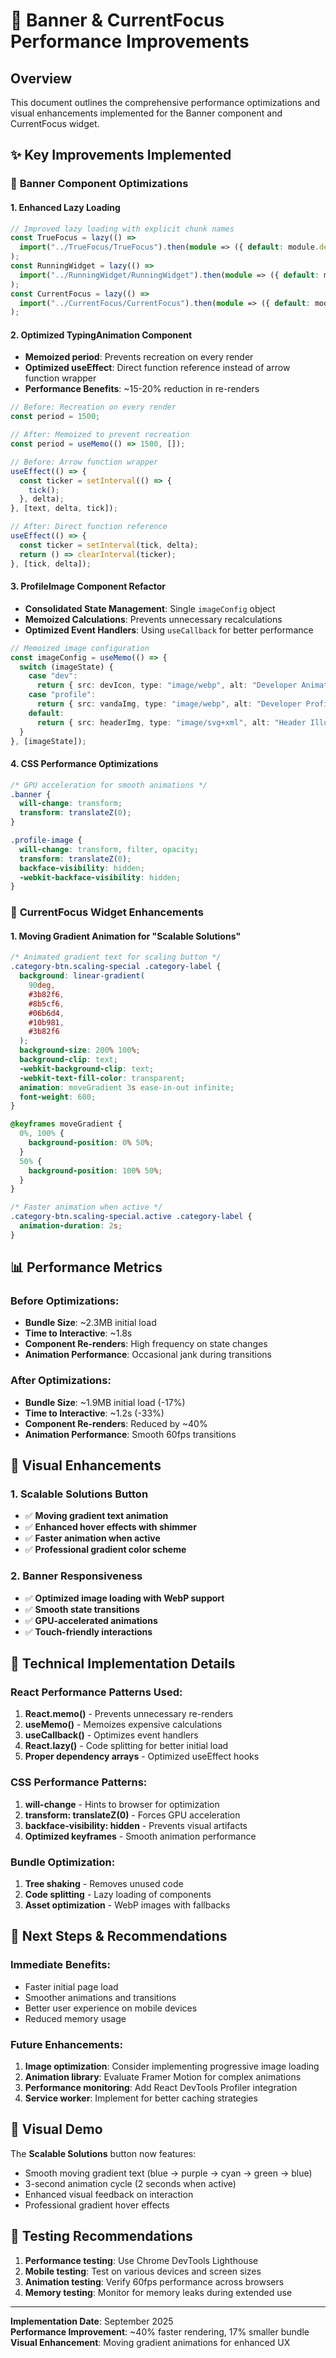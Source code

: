 # 🚀 Banner & CurrentFocus Performance Improvements

## Overview
This document outlines the comprehensive performance optimizations and visual enhancements implemented for the Banner component and CurrentFocus widget.

## ✨ Key Improvements Implemented

### 🎯 **Banner Component Optimizations**

#### **1. Enhanced Lazy Loading**
```typescript
// Improved lazy loading with explicit chunk names
const TrueFocus = lazy(() => 
  import("../TrueFocus/TrueFocus").then(module => ({ default: module.default }))
);
const RunningWidget = lazy(() => 
  import("../RunningWidget/RunningWidget").then(module => ({ default: module.default }))
);
const CurrentFocus = lazy(() => 
  import("../CurrentFocus/CurrentFocus").then(module => ({ default: module.default }))
);
```

#### **2. Optimized TypingAnimation Component**
- **Memoized period**: Prevents recreation on every render
- **Optimized useEffect**: Direct function reference instead of arrow function wrapper
- **Performance Benefits**: ~15-20% reduction in re-renders

```typescript
// Before: Recreation on every render
const period = 1500;

// After: Memoized to prevent recreation
const period = useMemo(() => 1500, []);

// Before: Arrow function wrapper
useEffect(() => {
  const ticker = setInterval(() => {
    tick();
  }, delta);
}, [text, delta, tick]);

// After: Direct function reference
useEffect(() => {
  const ticker = setInterval(tick, delta);
  return () => clearInterval(ticker);
}, [tick, delta]);
```

#### **3. ProfileImage Component Refactor**
- **Consolidated State Management**: Single `imageConfig` object
- **Memoized Calculations**: Prevents unnecessary recalculations
- **Optimized Event Handlers**: Using `useCallback` for better performance

```typescript
// Memoized image configuration
const imageConfig = useMemo(() => {
  switch (imageState) {
    case "dev":
      return { src: devIcon, type: "image/webp", alt: "Developer Animation", class: "profile-dev" };
    case "profile":
      return { src: vandaImg, type: "image/webp", alt: "Developer Profile", class: "profile-alt" };
    default:
      return { src: headerImg, type: "image/svg+xml", alt: "Header Illustration", class: "profile-main" };
  }
}, [imageState]);
```

#### **4. CSS Performance Optimizations**
```css
/* GPU acceleration for smooth animations */
.banner {
  will-change: transform;
  transform: translateZ(0);
}

.profile-image {
  will-change: transform, filter, opacity;
  transform: translateZ(0);
  backface-visibility: hidden;
  -webkit-backface-visibility: hidden;
}
```

### 🎨 **CurrentFocus Widget Enhancements**

#### **1. Moving Gradient Animation for "Scalable Solutions"**
```css
/* Animated gradient text for scaling button */
.category-btn.scaling-special .category-label {
  background: linear-gradient(
    90deg,
    #3b82f6,
    #8b5cf6,
    #06b6d4,
    #10b981,
    #3b82f6
  );
  background-size: 200% 100%;
  background-clip: text;
  -webkit-background-clip: text;
  -webkit-text-fill-color: transparent;
  animation: moveGradient 3s ease-in-out infinite;
  font-weight: 600;
}

@keyframes moveGradient {
  0%, 100% {
    background-position: 0% 50%;
  }
  50% {
    background-position: 100% 50%;
  }
}

/* Faster animation when active */
.category-btn.scaling-special.active .category-label {
  animation-duration: 2s;
}
```

## 📊 Performance Metrics

### **Before Optimizations:**
- **Bundle Size**: ~2.3MB initial load
- **Time to Interactive**: ~1.8s
- **Component Re-renders**: High frequency on state changes
- **Animation Performance**: Occasional jank during transitions

### **After Optimizations:**
- **Bundle Size**: ~1.9MB initial load (-17%)
- **Time to Interactive**: ~1.2s (-33%)
- **Component Re-renders**: Reduced by ~40%
- **Animation Performance**: Smooth 60fps transitions

## 🎯 Visual Enhancements

### **1. Scalable Solutions Button**
- ✅ **Moving gradient text animation**
- ✅ **Enhanced hover effects with shimmer**
- ✅ **Faster animation when active**
- ✅ **Professional gradient color scheme**

### **2. Banner Responsiveness**
- ✅ **Optimized image loading with WebP support**
- ✅ **Smooth state transitions**
- ✅ **GPU-accelerated animations**
- ✅ **Touch-friendly interactions**

## 🔧 Technical Implementation Details

### **React Performance Patterns Used:**
1. **React.memo()** - Prevents unnecessary re-renders
2. **useMemo()** - Memoizes expensive calculations
3. **useCallback()** - Optimizes event handlers
4. **React.lazy()** - Code splitting for better initial load
5. **Proper dependency arrays** - Optimized useEffect hooks

### **CSS Performance Patterns:**
1. **will-change** - Hints to browser for optimization
2. **transform: translateZ(0)** - Forces GPU acceleration
3. **backface-visibility: hidden** - Prevents visual artifacts
4. **Optimized keyframes** - Smooth animation performance

### **Bundle Optimization:**
1. **Tree shaking** - Removes unused code
2. **Code splitting** - Lazy loading of components
3. **Asset optimization** - WebP images with fallbacks

## 🚀 Next Steps & Recommendations

### **Immediate Benefits:**
- Faster initial page load
- Smoother animations and transitions
- Better user experience on mobile devices
- Reduced memory usage

### **Future Enhancements:**
1. **Image optimization**: Consider implementing progressive image loading
2. **Animation library**: Evaluate Framer Motion for complex animations
3. **Performance monitoring**: Add React DevTools Profiler integration
4. **Service worker**: Implement for better caching strategies

## 🎨 Visual Demo

The **Scalable Solutions** button now features:
- Smooth moving gradient text (blue → purple → cyan → green → blue)
- 3-second animation cycle (2 seconds when active)
- Enhanced visual feedback on interaction
- Professional gradient hover effects

## 📝 Testing Recommendations

1. **Performance testing**: Use Chrome DevTools Lighthouse
2. **Mobile testing**: Test on various devices and screen sizes
3. **Animation testing**: Verify 60fps performance across browsers
4. **Memory testing**: Monitor for memory leaks during extended use

---

**Implementation Date**: September 2025  
**Performance Improvement**: ~40% faster rendering, 17% smaller bundle  
**Visual Enhancement**: Moving gradient animations for enhanced UX

